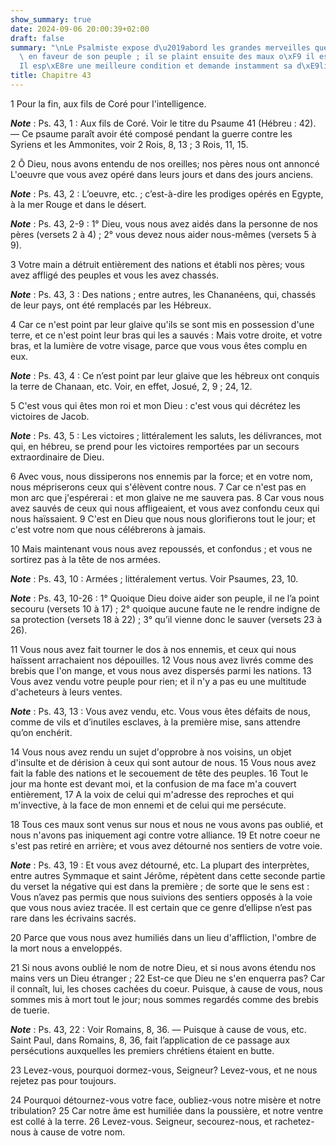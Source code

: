 ```yaml
---
show_summary: true
date: 2024-09-06 20:00:39+02:00
draft: false
summary: "\nLe Psalmiste expose d\u2019abord les grandes merveilles que Dieu fit autrefois\
  \ en faveur de son peuple ; il se plaint ensuite des maux o\xF9 il est r\xE9duit.\n\
  Il esp\xE8re une meilleure condition et demande instamment sa d\xE9livrance.\n"
title: Chapitre 43
---
```





1 Pour la fin, aux fils de Coré pour l'intelligence.

***Note*** :  Ps. 43, 1 : Aux fils de Coré. Voir le titre du Psaume 41 (Hébreu : 42). ― Ce psaume paraît avoir été composé pendant la guerre contre les Syriens et les Ammonites, voir 2 Rois, 8, 13 ; 3 Rois, 11, 15.


2 Ô Dieu, nous avons entendu de nos oreilles; nos pères nous ont annoncé L'oeuvre que vous avez opéré dans leurs jours et dans des jours anciens.

***Note*** :  Ps. 43, 2 : L’oeuvre, etc. ; c’est-à-dire les prodiges opérés en Egypte, à la mer Rouge et dans le désert.

***Note*** :  Ps. 43, 2-9 : 1° Dieu, vous nous avez aidés dans la personne de nos pères (versets 2 à 4) ; 2° vous devez nous aider nous-mêmes (versets 5 à 9).

3 Votre main a détruit entièrement des nations et établi nos pères; vous avez affligé des peuples et vous les avez chassés.

***Note*** :  Ps. 43, 3 : Des nations ; entre autres, les Chananéens, qui, chassés de leur pays, ont été remplacés par les Hébreux.

4 Car ce n'est point par leur glaive qu'ils se sont mis en possession d'une terre, et ce n'est point leur bras qui les a sauvés : Mais votre droite, et votre bras, et la lumière de votre visage, parce que vous vous êtes complu en eux.

***Note*** :  Ps. 43, 4 : Ce n’est point par leur glaive que les hébreux ont conquis la terre de Chanaan, etc. Voir, en effet, Josué, 2, 9 ; 24, 12.


5 C'est vous qui êtes mon roi et mon Dieu : c'est vous qui décrétez les victoires de Jacob.

***Note*** :  Ps. 43, 5 : Les victoires ; littéralement les saluts, les délivrances, mot qui, en hébreu, se prend pour les victoires remportées par un secours extraordinaire de Dieu.

6 Avec vous, nous dissiperons nos ennemis par la force; et en votre nom, nous mépriserons ceux qui s'élèvent contre nous. 7 Car ce n'est pas en mon arc que j'espérerai : et mon glaive ne me sauvera pas. 8 Car vous nous avez sauvés de ceux qui nous affligeaient, et vous avez confondu ceux qui nous haïssaient. 9 C'est en Dieu que nous nous glorifierons tout le jour; et c'est votre nom que nous célébrerons à jamais.


10 Mais maintenant vous nous avez repoussés, et confondus ; et vous ne sortirez pas à la tête de nos armées.

***Note*** :  Ps. 43, 10 : Armées ; littéralement vertus. Voir Psaumes, 23, 10.

***Note*** :  Ps. 43, 10-26 : 1° Quoique Dieu doive aider son peuple, il ne l’a point secouru (versets 10 à 17) ; 2° quoique aucune faute ne le rendre indigne de sa protection (versets 18 à 22) ; 3° qu’il vienne donc le sauver (versets 23 à 26).

11 Vous nous avez fait tourner le dos à nos ennemis, et ceux qui nous haïssent arrachaient nos dépouilles. 12 Vous nous avez livrés comme des brebis que l'on mange, et vous nous avez dispersés parmi les nations. 13 Vous avez vendu votre peuple pour rien; et il n'y a pas eu une multitude d'acheteurs à leurs ventes.

***Note*** :  Ps. 43, 13 : Vous avez vendu, etc. Vous vous êtes défaits de nous, comme de vils et d’inutiles esclaves, à la première mise, sans attendre qu’on enchérit.


14 Vous nous avez rendu un sujet d'opprobre à nos voisins, un objet d'insulte et de dérision à ceux qui sont autour de nous. 15 Vous nous avez fait la fable des nations et le secouement de tête des peuples. 16 Tout le jour ma honte est devant moi, et la confusion de ma face m'a couvert entièrement, 17 A la voix de celui qui m'adresse des reproches et qui m'invective, à la face de mon ennemi et de celui qui me persécute.


18 Tous ces maux sont venus sur nous et nous ne vous avons pas oublié, et nous n'avons pas iniquement agi contre votre alliance. 19 Et notre coeur ne s'est pas retiré en arrière; et vous avez détourné nos sentiers de votre voie.

***Note*** :  Ps. 43, 19 : Et vous avez détourné, etc. La plupart des interprètes, entre autres Symmaque et saint Jérôme, répètent dans cette seconde partie du verset la négative qui est dans la première ; de sorte que le sens est : Vous n’avez pas permis que nous suivions des sentiers opposés à la voie que vous nous aviez tracée. Il est certain que ce genre d’ellipse n’est pas rare dans les écrivains sacrés.

20 Parce que vous nous avez humiliés dans un lieu d'affliction, l'ombre de la mort nous a enveloppés.


21 Si nous avons oublié le nom de notre Dieu, et si nous avons étendu nos mains vers un Dieu étranger ; 22 Est-ce que Dieu ne s'en enquerra pas? Car il connaît, lui, les choses cachées du coeur. Puisque, à cause de vous, nous sommes mis à mort tout le jour; nous sommes regardés comme des brebis de tuerie.

***Note*** :  Ps. 43, 22 : Voir Romains, 8, 36. ― Puisque à cause de vous, etc. Saint Paul, dans Romains, 8, 36, fait l’application de ce passage aux persécutions auxquelles les premiers chrétiens étaient en butte.

23 Levez-vous, pourquoi dormez-vous, Seigneur? Levez-vous, et ne nous rejetez pas pour toujours.


24 Pourquoi détournez-vous votre face, oubliez-vous notre misère et notre tribulation? 25 Car notre âme est humiliée dans la poussière, et notre ventre est collé à la terre. 26 Levez-vous. Seigneur, secourez-nous, et rachetez-nous à cause de votre nom.

